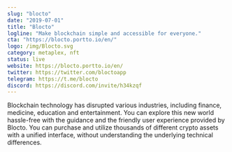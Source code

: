```yaml
---
slug: "blocto"
date: "2019-07-01"
title: "Blocto"
logline: "Make blockchain simple and accessible for everyone."
cta: "https://blocto.portto.io/en/"
logo: /img/Blocto.svg
category: metaplex, nft
status: live
website: https://blocto.portto.io/en/
twitter: https://twitter.com/bloctoapp
telegram: https://t.me/blocto
discord: https://discord.com/invite/h34kzqf
---
```

Blockchain technology has disrupted various industries, including finance, medicine, education and entertainment. You can explore this new world hassle-free with the guidance and the friendly user experience provided by Blocto.
You can purchase and utilize thousands of different crypto assets with a unified interface, without understanding the underlying technical differences.
